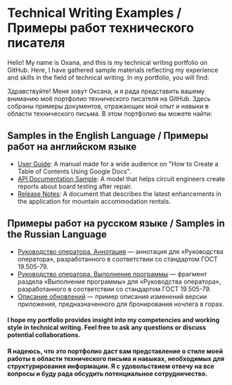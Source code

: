 # Technical Writing Examples / Примеры работ технического писателя

Hello! My name is Oxana, and this is my technical writing portfolio on GitHub. Here, I have gathered sample materials reflecting my experience and skills in the field of technical writing. In my portfolio, you will find:

Здравствуйте! Меня зовут Оксана, и я рада представить вашему вниманию моё портфолио технического писателя на GitHub. Здесь собраны примеры документов, отражающих мой опыт и навыки в области технического письма. В этом портфолио вы можете найти:

## Samples in the English Language / Примеры работ на английском языке
+ [User Guide](https://github.com/OxaGen/Writing_Examples/blob/main/User_Guide_Table_of_Contents__Using_Google_Docs.md): А manual made for a wide audience on "How to Create a Table of Contents Using Google Docs".
+ [API Documentation Sample](https://github.com/OxaGen/Writing_Examples/blob/main/API_Documentation_Sample_Board_Repair_Report.md): A model that helps circuit engineers create reports about board testing after repair.
+ [Release Notes](https://github.com/OxaGen/Writing_Examples/blob/main/Release_Notes_Sample.md): A document that describes the latest enhancements in the application for mountain accommodation rentals.
  
## Примеры работ на русском языке / Samples in the Russian Language 
+ [Руководство оператора. Аннотация](https://github.com/OxaGen/Writing_Examples/blob/main/Operator_Manual_Annotation.pdf) — аннотация для «Руководства оператора», разработанного в соответствии со стандартом ГОСТ 19.505-79.
+ [Руководство оператора. Выполнение программы](https://github.com/OxaGen/Writing_Examples/blob/main/Operator_Manual_Execution.pdf) — фрагмент раздела «Выполнение программы» для «Руководства оператора», разработанного в соответствии со стандартом ГОСТ 19.505-79.
+ [Описание обновлений](https://github.com/OxaGen/Writing_Examples/blob/main/Release_Notes_Sample_RUS.md) — пример описания изменений версии приложения, предназначенного для бронирования ночлега в горах.

#### I hope my portfolio provides insight into my competencies and working style in technical writing. Feel free to ask any questions or discuss potential collaborations.
#### Я надеюсь, что это портфолио даст вам представление о стиле моей работы в области технического письма и навыках, необходимых для структурирования информации. Я с удовольствием отвечу на все вопросы и буду рада обсудить потенциальное сотрудничество.
